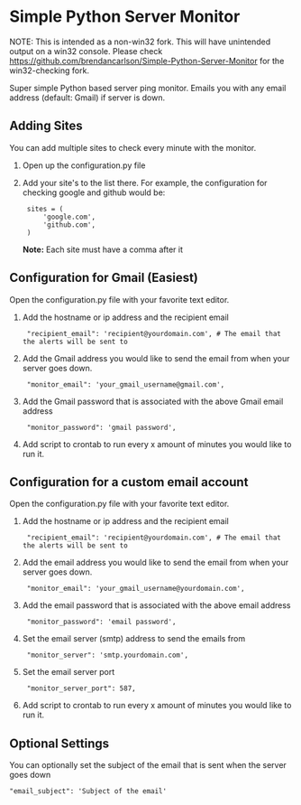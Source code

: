 Simple Python Server Monitor
============================

NOTE: This is intended as a non-win32 fork. This will have unintended output on a win32 console. Please check https://github.com/brendancarlson/Simple-Python-Server-Monitor for the win32-checking fork.

Super simple Python based server ping monitor. Emails you with any email address (default: Gmail) if server is down.

Adding Sites
------------

You can add multiple sites to check every minute with the monitor.

1. Open up the configuration.py file

2. Add your site's to the list there. For example, the configuration for checking google and github would be:

        sites = (
            'google.com',
            'github.com',
        )

    **Note:** Each site must have a comma after it


Configuration for Gmail (Easiest)
---------------------------------

Open the configuration.py file with your favorite text editor.

1. Add the hostname or ip address and the recipient email

        "recipient_email": 'recipient@yourdomain.com', # The email that the alerts will be sent to


2. Add the Gmail address you would like to send the email from when your server goes down.

        "monitor_email": 'your_gmail_username@gmail.com',

3. Add the Gmail password that is associated with the above Gmail email address

        "monitor_password": 'gmail password',

4. Add script to crontab to run every x amount of minutes you would like to run it.


Configuration for a custom email account
----------------------------------------

Open the configuration.py file with your favorite text editor.

1. Add the hostname or ip address and the recipient email

        "recipient_email": 'recipient@yourdomain.com', # The email that the alerts will be sent to


2. Add the email address you would like to send the email from when your server goes down.

        "monitor_email": 'your_gmail_username@yourdomain.com',

3. Add the email password that is associated with the above email address

        "monitor_password": 'email password',

4. Set the email server (smtp) address to send the emails from

        "monitor_server": 'smtp.yourdomain.com',

5. Set the email server port

        "monitor_server_port": 587,

6. Add script to crontab to run every x amount of minutes you would like to run it.


Optional Settings
-----------------

You can optionally set the subject of the email that is sent when the server goes down

    "email_subject": 'Subject of the email'


